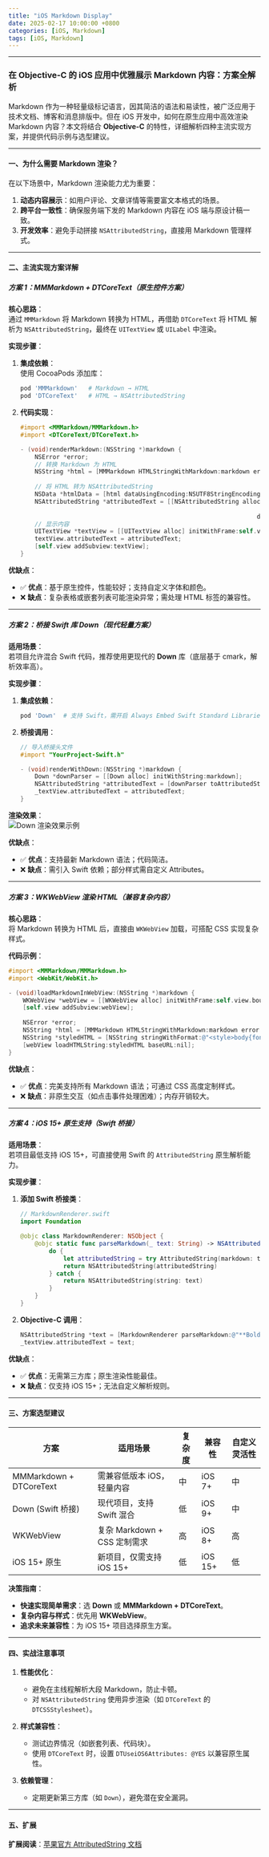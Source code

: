 ```yaml
---
title: "iOS Markdown Display"
date: 2025-02-17 10:00:00 +0800
categories: [iOS, Markdown]
tags: [iOS, Markdown]
---
```


---

### 在 Objective-C 的 iOS 应用中优雅展示 Markdown 内容：方案全解析

Markdown 作为一种轻量级标记语言，因其简洁的语法和易读性，被广泛应用于技术文档、博客和消息排版中。但在 iOS 开发中，如何在原生应用中高效渲染 Markdown 内容？本文将结合 **Objective-C** 的特性，详细解析四种主流实现方案，并提供代码示例与选型建议。

---

#### 一、为什么需要 Markdown 渲染？

在以下场景中，Markdown 渲染能力尤为重要：
1. **动态内容展示**：如用户评论、文章详情等需要富文本格式的场景。
2. **跨平台一致性**：确保服务端下发的 Markdown 内容在 iOS 端与原设计稿一致。
3. **开发效率**：避免手动拼接 `NSAttributedString`，直接用 Markdown 管理样式。

---

#### 二、主流实现方案详解

##### 方案 1：MMMarkdown + DTCoreText（原生控件方案）

**核心思路**：  
通过 `MMMarkdown` 将 Markdown 转换为 HTML，再借助 `DTCoreText` 将 HTML 解析为 `NSAttributedString`，最终在 `UITextView` 或 `UILabel` 中渲染。

**实现步骤**：  
1. **集成依赖**：  
   使用 CocoaPods 添加库：  
   ```ruby
   pod 'MMMarkdown'   # Markdown → HTML
   pod 'DTCoreText'   # HTML → NSAttributedString
   ```

2. **代码实现**：  
   ```objective-c
   #import <MMMarkdown/MMMarkdown.h>
   #import <DTCoreText/DTCoreText.h>

   - (void)renderMarkdown:(NSString *)markdown {
       NSError *error;
       // 转换 Markdown 为 HTML
       NSString *html = [MMMarkdown HTMLStringWithMarkdown:markdown error:&error];
       
       // 将 HTML 转为 NSAttributedString
       NSData *htmlData = [html dataUsingEncoding:NSUTF8StringEncoding];
       NSAttributedString *attributedText = [[NSAttributedString alloc] initWithHTMLData:htmlData 
                                                                                options:@{DTUseiOS6Attributes: @YES} 
                                                                     documentAttributes:nil];
       // 显示内容
       UITextView *textView = [[UITextView alloc] initWithFrame:self.view.bounds];
       textView.attributedText = attributedText;
       [self.view addSubview:textView];
   }
   ```

**优缺点**：  
- ✅ **优点**：基于原生控件，性能较好；支持自定义字体和颜色。  
- ❌ **缺点**：复杂表格或嵌套列表可能渲染异常；需处理 HTML 标签的兼容性。

---

##### 方案 2：桥接 Swift 库 Down（现代轻量方案）

**适用场景**：  
若项目允许混合 Swift 代码，推荐使用更现代的 **Down** 库（底层基于 cmark，解析效率高）。

**实现步骤**：  
1. **集成依赖**：  
   ```ruby
   pod 'Down'  # 支持 Swift，需开启 Always Embed Swift Standard Libraries
   ```

2. **桥接调用**：  
   ```objective-c
   // 导入桥接头文件
   #import "YourProject-Swift.h"

   - (void)renderWithDown:(NSString *)markdown {
       Down *downParser = [[Down alloc] initWithString:markdown];
       NSAttributedString *attributedText = [downParser toAttributedString];
       _textView.attributedText = attributedText;
   }
   ```

**渲染效果**：  
![Down 渲染效果示例](https://via.placeholder.com/300x200/FF6B6B/FFFFFF?text=Down+Render+Demo)

**优缺点**：  
- ✅ **优点**：支持最新 Markdown 语法；代码简洁。  
- ❌ **缺点**：需引入 Swift 依赖；部分样式需自定义 Attributes。

---

##### 方案 3：WKWebView 渲染 HTML（兼容复杂内容）

**核心思路**：  
将 Markdown 转换为 HTML 后，直接由 `WKWebView` 加载，可搭配 CSS 实现复杂样式。

**代码示例**：  
```objective-c
#import <MMMarkdown/MMMarkdown.h>
#import <WebKit/WebKit.h>

- (void)loadMarkdownInWebView:(NSString *)markdown {
    WKWebView *webView = [[WKWebView alloc] initWithFrame:self.view.bounds];
    [self.view addSubview:webView];
    
    NSError *error;
    NSString *html = [MMMarkdown HTMLStringWithMarkdown:markdown error:&error];
    NSString *styledHTML = [NSString stringWithFormat:@"<style>body{font-family: Helvetica;}</style>%@", html];
    [webView loadHTMLString:styledHTML baseURL:nil];
}
```

**优缺点**：  
- ✅ **优点**：完美支持所有 Markdown 语法；可通过 CSS 高度定制样式。  
- ❌ **缺点**：非原生交互（如点击事件处理困难）；内存开销较大。

---

##### 方案 4：iOS 15+ 原生支持（Swift 桥接）

**适用场景**：  
若项目最低支持 iOS 15+，可直接使用 Swift 的 `AttributedString` 原生解析能力。

**实现步骤**：  
1. **添加 Swift 桥接类**：  
   ```swift
   // MarkdownRenderer.swift
   import Foundation

   @objc class MarkdownRenderer: NSObject {
       @objc static func parseMarkdown(_ text: String) -> NSAttributedString {
           do {
               let attributedString = try AttributedString(markdown: text)
               return NSAttributedString(attributedString)
           } catch {
               return NSAttributedString(string: text)
           }
       }
   }
   ```

2. **Objective-C 调用**：  
   ```objective-c
   NSAttributedString *text = [MarkdownRenderer parseMarkdown:@"**Bold** and _italic_ text"];
   _textView.attributedText = text;
   ```

**优缺点**：  
- ✅ **优点**：无需第三方库；原生渲染性能最佳。  
- ❌ **缺点**：仅支持 iOS 15+；无法自定义解析规则。

---

#### 三、方案选型建议

| 方案                | 适用场景                          | 复杂度 | 兼容性       | 自定义灵活性 |
|---------------------|-----------------------------------|--------|--------------|--------------|
| MMMarkdown + DTCoreText | 需兼容低版本 iOS，轻量内容       | 中     | iOS 7+       | 中           |
| Down (Swift 桥接)   | 现代项目，支持 Swift 混合         | 低     | iOS 9+       | 中           |
| WKWebView           | 复杂 Markdown + CSS 定制需求      | 高     | iOS 8+       | 高           |
| iOS 15+ 原生        | 新项目，仅需支持 iOS 15+          | 低     | iOS 15+      | 低           |

**决策指南**：  
- **快速实现简单需求**：选 **Down** 或 **MMMarkdown + DTCoreText**。  
- **复杂内容与样式**：优先用 **WKWebView**。  
- **追求未来兼容性**：为 iOS 15+ 项目选择原生方案。

---

#### 四、实战注意事项

1. **性能优化**：  
   - 避免在主线程解析大段 Markdown，防止卡顿。  
   - 对 `NSAttributedString` 使用异步渲染（如 `DTCoreText` 的 `DTCSSStylesheet`）。

2. **样式兼容性**：  
   - 测试边界情况（如嵌套列表、代码块）。  
   - 使用 `DTCoreText` 时，设置 `DTUseiOS6Attributes: @YES` 以兼容原生属性。

3. **依赖管理**：  
   - 定期更新第三方库（如 `Down`），避免潜在安全漏洞。  

---

#### 五、扩展

**扩展阅读**：[苹果官方 AttributedString 文档](https://developer.apple.com/documentation/foundation/attributedstring)